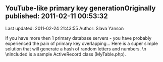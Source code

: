 ## YouTube-like primary key generationOriginally published: 2011-02-11 00:53:32 
Last updated: 2011-02-24 21:43:55 
Author: Slava Yanson 
 
If you have more then 1 primary database servers - you have probably experienced the pain of primary key overlapping... Here is a super simple solution that will generate a hash of random letters and numbers.\n\nIncluded is a sample ActiveRecord class (MyTable.php).